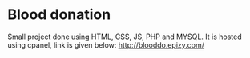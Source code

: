 # Blood donation 
Small project done using
HTML, CSS, JS, PHP and MYSQL.
It is hosted using cpanel, link is given below:
http://blooddo.epizy.com/
